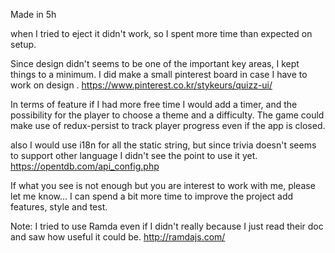 Made in 5h

when I tried to eject it didn't work, so I spent more time than expected on setup.

Since design didn't seems to be one of the important key areas, I kept things to a minimum. I did make a small pinterest board in case I have to work on design . https://www.pinterest.co.kr/stykeurs/quizz-ui/

In terms of feature if I had more free time I would add a timer, and the possibility for the player to choose a theme and a difficulty.
The game could make use of redux-persist to track player progress even if the app is closed.

also I would use i18n for all the static string, but since trivia doesn't seems to support other language I didn't see the point to use it yet.
https://opentdb.com/api_config.php

If what you see is not enough but you are interest to work with me, please let me know... I can spend a bit more time to improve the project add features, style and test.

Note:
I tried to use Ramda even if I didn't really because I just read their doc and saw how useful it could be.
http://ramdajs.com/
